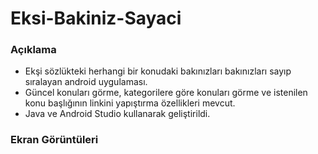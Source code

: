 # Eksi-Bakiniz-Sayaci

### Açıklama
<ul>
<li>Ekşi sözlükteki herhangi bir konudaki bakınızları bakınızları sayıp sıralayan android uygulaması.</li>
<li>Güncel konuları görme, kategorilere göre konuları görme ve istenilen konu başlığının linkini yapıştırma özellikleri mevcut.</li>
<li>Java ve Android Studio kullanarak geliştirildi.</li>
</ul>

### Ekran Görüntüleri
